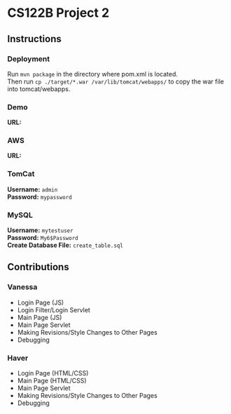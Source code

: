 # CS122B Project 2
## Instructions
### Deployment
Run `mvn package` in the directory where pom.xml is located.<br>Then run `cp ./target/*.war /var/lib/tomcat/webapps/` to copy the war file into tomcat/webapps.
### Demo
**URL:** 
### AWS
**URL:** 
### TomCat
**Username:** `admin`<br>**Password:** `mypassword`
### MySQL
**Username:** `mytestuser`<br>**Password:** `My6$Password`<br>**Create Database File:** `create_table.sql`
## Contributions
### Vanessa
  - Login Page (JS)
  - Login Filter/Login Servlet
  - Main Page (JS)
  - Main Page Servlet
  - Making Revisions/Style Changes to Other Pages
  - Debugging
### Haver
  - Login Page (HTML/CSS)
  - Main Page (HTML/CSS)
  - Main Page Servlet
  - Making Revisions/Style Changes to Other Pages
  - Debugging
